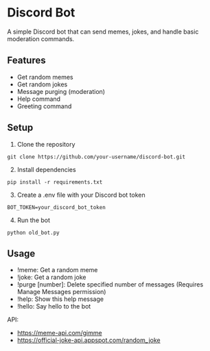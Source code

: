 # Discord Bot

A simple Discord bot that can send memes, jokes, and handle basic moderation commands.

## Features

- Get random memes
- Get random jokes
- Message purging (moderation)
- Help command
- Greeting command

## Setup

1. Clone the repository
```
git clone https://github.com/your-username/discord-bot.git
```
2. Install dependencies
```
pip install -r requirements.txt
```
3. Create a .env file with your Discord bot token
```
BOT_TOKEN=your_discord_bot_token
```
4. Run the bot
```
python old_bot.py
```

## Usage

- !meme: Get a random meme
- !joke: Get a random joke
- !purge [number]: Delete specified number of messages (Requires Manage Messages permission)
- !help: Show this help message
- !hello: Say hello to the bot

API:
- https://meme-api.com/gimme
- https://official-joke-api.appspot.com/random_joke

